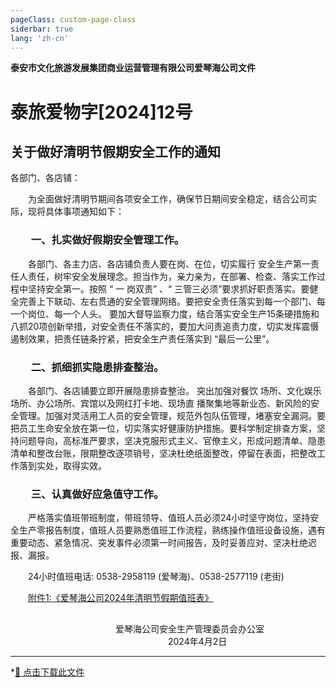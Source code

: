```yaml
---
pageClass: custom-page-class
siderbar: true
lang: 'zh-cn'
---
```

**泰安市文化旅游发展集团商业运营管理有限公司爱琴海公司文件** 
# 泰旅爱物字[2024]12号
## 关于做好清明节假期安全工作的通知
各部门、各店铺：

&emsp;&emsp;为全面做好清明节期间各项安全工作，确保节日期间安全稳定，结合公司实际，现将具体事项通知如下：

### &emsp;&emsp;一、扎实做好假期安全管理工作。

&emsp;&emsp;各部门、各主力店、各店铺负责人要在岗、在位，切实履行 安全生产第一责任人责任，树牢安全发展理念。担当作为，亲力亲为，在部署、检查、落实工作过程中坚持安全第一。按照 “ 一 岗双责” 、“ 三管三必须”要求抓好职责落实。要健全完善上下联动、左右贯通的安全管理网络。要把安全责任落实到每一个部门、每一个岗位、每一个人头。 要加大督导监察力度，结合落实安全生产15条硬措施和八抓20项创新举措，对安全责任不落实的，要加大问责追责力度，切实发挥震慑遏制效果，把责任链条拧紧，把安全生产责任落实到 “最后一公里”。

### &emsp;&emsp;二、抓细抓实隐患排查整治。
&emsp;&emsp;各部门、各店铺要立即开展隐患排查整治。 突出加强对餐饮 场所、文化娱乐场所、办公场所、宾馆以及网红打卡地、现场直 播聚集地等新业态、新风险的安全管理。加强对灵活用工人员的安全管理，规范外包队伍管理，堵塞安全漏洞。要把员工生命安全放在第一位，切实落实好健康防护措施。要科学制定排查方案，坚持问题导向，高标准严要求，坚决克服形式主义、官僚主义，形成问题清单、隐患清单和整改台账，限期整改逐项销号，坚决杜绝纸面整改，停留在表面，把整改工作落到实处，取得实效。

### &emsp;&emsp;三、认真做好应急值守工作。 
&emsp;&emsp;严格落实值班带班制度，带班领导、值班人员必须24小时坚守岗位，坚持安全生产零报告制度，值班人员要熟悉值班工作流程，熟练操作值班设备设施，遇有重要动态、紧急情况、突发事件必须第一时间报告，及时妥善应对、坚决杜绝迟报、漏报。

&emsp;&emsp;24小时值班电话: 0538-2958119 (爱琴海)、0538-2577119 (老街)

&emsp;&emsp;[附件1:《爱琴海公司2024年清明节假期值班表》](/files/值班表-01-爱琴海公司2024年清明节假期值班表.pdf)

##
&emsp;&emsp;&emsp;&emsp;&emsp;&emsp;&emsp;&emsp;&emsp;&emsp;&emsp;&emsp;爱琴海公司安全生产管理委员会办公室  
&emsp;&emsp;&emsp;&emsp;&emsp;&emsp;&emsp;&emsp;&emsp;&emsp;&emsp;&emsp;&emsp;&emsp;&emsp;&emsp;&emsp;&emsp;2024年4月2日

---
*[📄 点击下载此文件 ](/files/红头文件-12-关于做好清明节假期安全工作的通知.pdf)